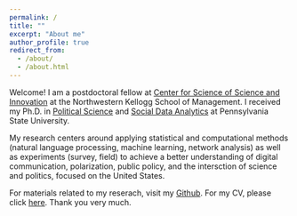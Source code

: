 ```yaml
---
permalink: /
title: ""
excerpt: "About me"
author_profile: true
redirect_from: 
  - /about/
  - /about.html
---
```


Welcome! I am a postdoctoral fellow at [Center for Science of Science and Innovation](https://www.kellogg.northwestern.edu/research/science-of-science.aspx) at the Northwestern Kellogg School of Management. I received my Ph.D. in [Political Science](https://polisci.la.psu.edu) and [Social Data Analytics](https://soda.la.psu.edu) at Pennsylvania State University. 

My research centers around applying statistical and computational methods (natural language processing, machine learning, network analysis) as well as experiments (survey, field) to achieve a better understanding of digital communication, polarization, public policy, and the intersction of science and politics, focused on the United States. 


For materials related to my reserach, visit my [Github](https://github.com/taegyoon-kim). For my CV, please click [here](https://github.com/taegyoon-kim/taegyoon-kim.github.io/blob/master/files/curriculum_vitae_postdoc.pdf). Thank you very much.

